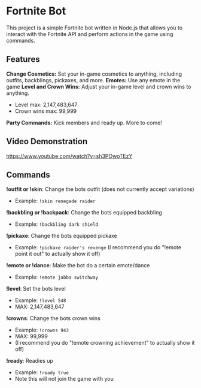 
# Fortnite Bot
This project is a simple Fortnite bot written in Node.js that allows you to interact with the Fortnite API and perform actions in the game using commands.
## Features 
**Change Cosmetics:** Set your in-game cosmetics to anything, including outfits, backblings, pickaxes, and more.
**Emotes:** Use any emote in the game
**Level and Crown Wins:** Adjust your in-game level and crown wins to anything. 

- Level max: 2,147,483,647
- Crown wins max: 99,999

**Party Commands:** Kick members and ready up. More to come!

## Video Demonstration

https://www.youtube.com/watch?v=sh3POwoTEzY

## Commands
**!outfit or !skin**: Change the bots outfit (does not currently accept variations)
- Example: ``!skin renegade raider``

**!backbling or !backpack**: Change the bots equipped backbling
- Example: ``!backbling dark shield``

**!pickaxe**: Change the bots equipped pickaxe
- Example: ``!pickaxe raider's revenge``
(I recommend you do "!emote point it out" to actually show it off)

**!emote or !dance**: Make the bot do a certain emote/dance
- Example: ``!emote jabba switchway``

**!level**: Set the bots level 
- Example: ``!level 548``
- MAX: 2,147,483,647

**!crowns**: Change the bots crown wins
- Example: ``!crowns 943``
- MAX: 99,999
- (I recommend you do "!emote crowning achievement" to actually show it off)

**!ready**: Readies up
- Example: ``!ready true``
- Note this will not join the game with you

